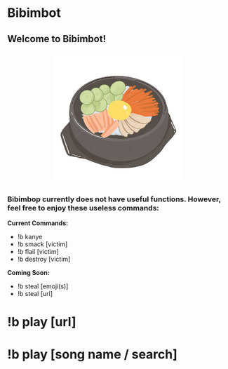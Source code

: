 # Bibimbot
## Welcome to Bibimbot!

<p align="center">
<img src ="./images/bibimbot-nobg.png" width=300/>
</p>

### Bibimbop currently does not have useful functions. However, feel free to enjoy these useless commands:

<b>Current Commands:</b>
* !b kanye
* !b smack [victim]
* !b flail [victim]
* !b destroy [victim]


<b>Coming Soon:</b>
* !b steal [emoji(s)]
* !b steal [url]
# !b play [url]
# !b play [song name / search]
